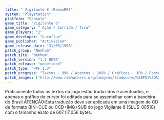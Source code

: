 ```yaml
---
title: " Vigilante 8 (RamonR9)"
system: "Playstation"
platform: "Console"
game_title: "Vigilante 8"
game_category: " Ação / Corrida / Tiro"
game_players: "2"
game_developer: "Luxoflux"
game_publisher: "Activision"
game_release_date: "31/05/1998"
patch_group: "Nenhum"
patch_site: "Nenhum"
patch_version: "1.1 BETA"
patch_release: "undefined"
patch_type: "PPF 1.0"
patch_progress: "Textos - 99% / Acentos - 100% / Gráficos - 10% / Ponteiros - 0%"
patch_images: ["http://www.romhackers.org/imagens/traducoes/%5BPS1%5D%20Vigilante%208%20-%20RamonR9%20-%201.jpg","http://www.romhackers.org/imagens/traducoes/%5BPS1%5D%20Vigilante%208%20-%20RamonR9%20-%202.jpg","http://www.romhackers.org/imagens/traducoes/%5BPS1%5D%20Vigilante%208%20-%20RamonR9%20-%203.jpg"]
---
```

Praticamente todos os textos do jogo estão traduzidos e acentuados, e apenas o gráfico do cursor foi editado para se assemelhar com a bandeira do Brasil.ATENÇÃO:Esta tradução deve ser aplicada em uma imagem de CD de formato BIN+CUE ou CCD+IMG+SUB do jogo Vigilante 8 (SLUS-00510) com o tamanho exato de 607.117.056 bytes.